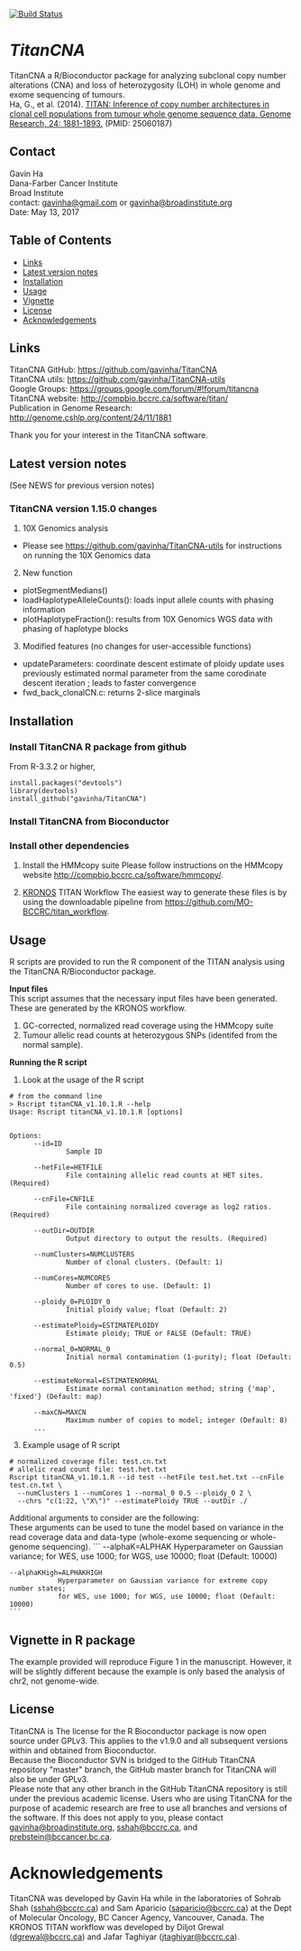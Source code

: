 [![Build Status](https://travis-ci.org/gavinha/TitanCNA.svg?branch=master)](https://travis-ci.org/gavinha/TitanCNA)

# *TitanCNA*

TitanCNA a R/Bioconductor package for analyzing subclonal copy number alterations (CNA) and loss of heterozygosity (LOH) in whole genome and exome sequencing of tumours.  
Ha, G., et al. (2014). [TITAN: Inference of copy number architectures in clonal cell populations from tumour whole genome sequence data. Genome Research, 24: 1881-1893.](http://genome.cshlp.org/content/24/11/1881) (PMID: 25060187)

## Contact
Gavin Ha  
Dana-Farber Cancer Institute  
Broad Institute  
contact: <gavinha@gmail.com> or <gavinha@broadinstitute.org>  
Date: May 13, 2017  

## Table of Contents
* [Links](#Links)
* [Latest version notes](#news)
* [Installation](#installation)
* [Usage](#usage)
* [Vignette](#vignette)
* [License](#license)
* [Acknowledgements](#acknowledgements)

## Links
TitanCNA GitHub: https://github.com/gavinha/TitanCNA  
TitanCNA utils: https://github.com/gavinha/TitanCNA-utils  
Google Groups: https://groups.google.com/forum/#!forum/titancna   
TitanCNA website: http://compbio.bccrc.ca/software/titan/  
Publication in Genome Research: http://genome.cshlp.org/content/24/11/1881

Thank you for your interest in the TitanCNA software.

## Latest version notes 
(See NEWS for previous version notes)

### TitanCNA version 1.15.0 changes 
1) 10X Genomics analysis
  - Please see https://github.com/gavinha/TitanCNA-utils for instructions on running the 10X Genomics data

2) New function
  - plotSegmentMedians()
  - loadHaplotypeAlleleCounts(): loads input allele counts with phasing information
  - plotHaplotypeFraction(): results from 10X Genomics WGS data with phasing of haplotype blocks
  

3) Modified features (no changes for user-accessible functions)
  - updateParameters: coordinate descent estimate of ploidy update uses previously estimated normal parameter from the same corodinate descent iteration ; leads to faster convergence
  - fwd_back_clonalCN.c: returns 2-slice marginals 

## Installation
### Install TitanCNA R package from github

From R-3.3.2 or higher,  
```
install.packages("devtools")
library(devtools)
install_github("gavinha/TitanCNA")
```

### Install TitanCNA from Bioconductor

### Install other dependencies

1. Install the HMMcopy suite
Please follow instructions on the HMMcopy website <http://compbio.bccrc.ca/software/hmmcopy/>.

2. [KRONOS](https://github.com/MO-BCCRC/titan_workflow) TITAN Workflow
The easiest way to generate these files is by using the downloadable pipeline from https://github.com/MO-BCCRC/titan_workflow. 

## Usage
R scripts are provided to run the R component of the TITAN analysis using the TitanCNA R/Bioconductor package.  

**Input files**  
  This script assumes that the necessary input files have been generated. These are generated by the KRONOS workflow. 
  1. GC-corrected, normalized read coverage using the HMMcopy suite  
  2. Tumour allelic read counts at heterozygous SNPs (identifed from the normal sample).

**Running the R script**  
1. Look at the usage of the R script  
  ```
  # from the command line
  > Rscript titanCNA_v1.10.1.R --help
  Usage: Rscript titanCNA_v1.10.1.R [options]


  Options:
        --id=ID
                Sample ID

        --hetFile=HETFILE
                File containing allelic read counts at HET sites. (Required)

        --cnFile=CNFILE
                File containing normalized coverage as log2 ratios. (Required)

        --outDir=OUTDIR
                Output directory to output the results. (Required)

        --numClusters=NUMCLUSTERS
                Number of clonal clusters. (Default: 1)

        --numCores=NUMCORES
                Number of cores to use. (Default: 1)

        --ploidy_0=PLOIDY_0
                Initial ploidy value; float (Default: 2)

        --estimatePloidy=ESTIMATEPLOIDY
                Estimate ploidy; TRUE or FALSE (Default: TRUE)

        --normal_0=NORMAL_0
                Initial normal contamination (1-purity); float (Default: 0.5)

        --estimateNormal=ESTIMATENORMAL
                Estimate normal contamination method; string {'map', 'fixed'} (Default: map)

        --maxCN=MAXCN
                Maximum number of copies to model; integer (Default: 8)
        ...
  ```

3. Example usage of R script
  ```
  # normalized coverage file: test.cn.txt
  # allelic read count file: test.het.txt
  Rscript titanCNA_v1.10.1.R --id test --hetFile test.het.txt --cnFile test.cn.txt \
    --numClusters 1 --numCores 1 --normal_0 0.5 --ploidy_0 2 \
    --chrs "c(1:22, \"X\")" --estimatePloidy TRUE --outDir ./
  ```
  Additional arguments to consider are the following:  
    These arguments can be used to tune the model based on variance in the read coverage data and data-type (whole-exome sequencing or whole-genome sequencing).
    ```
    --alphaK=ALPHAK
                Hyperparameter on Gaussian variance; for WES, use 1000; for WGS, use 10000; 
                float (Default: 10000)

    --alphaKHigh=ALPHAKHIGH
                Hyperparameter on Gaussian variance for extreme copy number states; 
                for WES, use 1000; for WGS, use 10000; float (Default: 10000)
    ```


## Vignette in R package
The example provided will reproduce Figure 1 in the manuscript. However, it will be slightly different because the example is only based the analysis of chr2, not genome-wide.

## License
TitanCNA is The license for the R Bioconductor package is now open source under GPLv3.  This applies to the v1.9.0 and all subsequent versions within and obtained from Bioconductor.  
Because the Bioconductor SVN is bridged to the GitHub TitanCNA repository "master" branch, the GitHub master branch for TitanCNA will also be under GPLv3.  
Please note that any other branch in the GitHub TitanCNA repository is still under the previous academic license. Users who are using TitanCNA for the purpose of academic research are free to use all branches and versions of the software. If this does not apply to you, please contact gavinha@broadinstitute.org, sshah@bccrc.ca, and prebstein@bccancer.bc.ca.

# Acknowledgements
TitanCNA was developed by Gavin Ha while in the laboratories of Sohrab Shah (sshah@bccrc.ca) and Sam Aparicio (saparicio@bccrc.ca) at the Dept of Molecular Oncology, BC Cancer Agency, Vancouver, Canada.
The KRONOS TITAN workflow was developed by Diljot Grewal (<dgrewal@bccrc.ca>) and Jafar Taghiyar (<jtaghiyar@bccrc.ca>).

